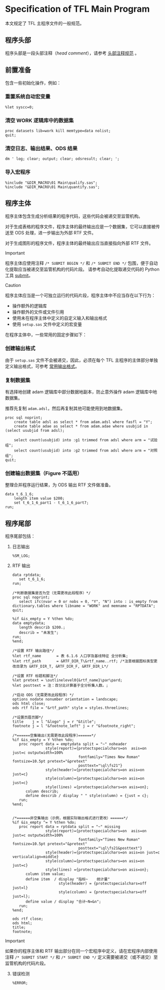 # Specification of TFL Main Program

本文规定了 TFL 主程序文件的一般规范。

## 程序头部

程序头部是一段头部注释（_head comment_），请参考 [头部注释规范](./Specification%20of%20header%20comment.md) 。

## 前置准备

包含一些初始化操作，例如：

### 重置系统自动宏变量

```sas
%let syscc=0;
```

### 清空 WORK 逻辑库中的数据集

```sas
proc datasets lib=work kill memtype=data nolist;
quit;
```

### 清空日志、输出结果、ODS 结果

```sas
dm ' log; clear; output; clear; odsresult; clear; ';
```

### 导入宏程序

```sas
%include "&DIR_MACRO\01 Main\qualify.sas";
%include "&DIR_MACRO\01 Main\quantify.sas";
```

## 程序主体

程序主体包含生成分析结果的程序代码，这些代码会被递交至监管机构。

对于生成表格的程序文件，程序主体的最终输出应是一个数据集，它可以直接被传送至 ODS 处理，进一步输出为外部 RTF 文件。

对于生成图形的程序文件，程序主体的最终输出应当直接指向外部 RTF 文件。

> [!IMPORTANT]
>
> 程序主体应使用注释 `/* SUBMIT BEGIN */` 和 `/* SUBMIT END */` 包围，便于自动化提取应当被递交至监管机构的代码片段。
> 请参考自动化提取递交代码的 Python 工具 [submit](https://github.com/smjc-org/py-submit)。

> [!CAUTION]
>
> 程序主体应当是一个可独立运行的代码片段，程序主体中不应当存在以下行为：
>
> - 操作额外的逻辑库
> - 操作额外的文件或文件引用
> - 使用未在程序主体中定义的自定义输入和输出格式
> - 使用 `setup.sas` 文件中定义的宏变量

在程序主体中，一些常用的固定步骤如下：

### 创建输出格式

由于 `setup.sas` 文件不会被递交，因此，必须在每个 TFL 主程序的主体部分单独定义输出格式，可参考 [常用输出格式](https://github.com/smjc-org/cheatlist/blob/main/src/format.md)。

### 复制数据集

有选择地创建 adam 逻辑库中部分数据地副本，防止意外操作 adam 逻辑库中地数据集。

推荐先复制 `adam.adsl`，然后再复制其他可能使用到地数据集。

```sas
proc sql noprint;
    create table adsl as select * from adam.adsl where fasfl = "Y";
    create table adae as select * from adam.adae where usubjid in (select usubjid from adsl);

    select count(usubjid) into :g1 trimmed from adsl where arm = "试验组";
    select count(usubjid) into :g2 trimmed from adsl where arm = "对照组";
quit;
```

### 创建输出数据集（Figure 不适用）

整理合并程序运行结果，为 ODS 输出 RTF 文件做准备。

```sas
data t_6_1_6;
    length item value $200;
    set t_6_1_6_part1 - t_6_1_6_part7;
run;
```

## 程序尾部

程序尾部包括：

1. 日志输出

   ```sas
   %SM_LOG;
   ```

2. RTF 输出

   ```sas
   data rptdata;
      set t_6_1_6;
   run;

   /*判断数据集是否为空（无需更改此段程序）*/
   proc sql noprint;
      select ifc(nvar = 0 or nobs = 0, "Y", "N") into : is_empty from dictionary.tables where libname = "WORK" and memname = "RPTDATA";
   quit;

   %if &is_empty = Y %then %do;
   data emptydata;
      length describ $200.;
      describ = "未发生";
   run;
   %end;

   /*设置 RTF 输出路径*/
   %let rtf_name       = 表 6.1.6 人口学及基线特征 全分析集;
   %let rtf_path       = &RTF_DIR_T\&rtf_name..rtf; /*注意根据图标类型更改目录为 &RTF_DIR_T, &RTF_DIR_F, &RTF_DIR_L*/

   /*设置 RTF 标题和脚注*/
   %let pretext = \outlinelevel0{&rtf_name}\par\pard;
   %let posttext = 注：百分比计算基于全分析集人数。;

   /*启动 ODS（无需更改此段程序）*/
   options nodate nonumber orientation = landscape;
   ods html close;
   ods rtf file = "&rtf_path" style = styles.threelines;

   /*设置页眉页脚*/
   title    j = l "&logo" j = r "&title";
   footnote j = l "&footnote_left" j = r "&footnote_right";

   /*======空集输出(无需更改此段程序)======*/
   %if &is_empty = Y %then %do;
      proc report data = emptydata split = "~" noheader
                  style(report)={protectspecialchars=on  asis=on  just=c outputwidth=100%
                                 fontfamily="Times New Roman" fontsize=10.5pt pretext="&pretext"
                                 posttext="\ql\fs21"}
                  style(header)={protectspecialchars=on asis=on just=c}
                  style(column)={protectspecialchars=on asis=on just=c}
                  style(lines) ={protectspecialchars=on asis=on};
         column describ;
         define describ / display " " style(column) = {just = c};
      run;
   %end;


   /*======非空集输出（示例，根据实际输出格式进行更改）======*/
   %if &is_empty ^= Y %then %do;
      proc report data = rptdata split = "~" missing
                  style(report)={protectspecialchars=on  asis=on  just=c outputwidth=100%
                                 fontfamily="Times New Roman" fontsize=10.5pt pretext="&pretext"
                                 posttext="\ql\fs21&posttext"}
                  style(header)={protectspecialchars=on asis=on just=c verticalalign=middle}
                  style(column)={protectspecialchars=on asis=on just=c}
                  style(lines) ={protectspecialchars=on asis=on};
         column item value;
         define item  / display "指标~    统计量"
                        style(header) = {protectspecialchars=off just=l}
                        style(column) = {protectspecialchars=off just=l};
         define value / display "合计~N=&n";
      run;
   %end;

   ods rtf close;
   ods html;
   title;
   footnote;
   ```

> [!IMPORTANT]
> 如果你的程序主体和 RTF 输出部分在同一个宏程序中定义，请在宏程序内部使用注释 `/* SUBMIT START */` 和 `/* SUBMIT END */` 定义需要被递交（或不递交）至监管机构的代码片段。

3. 错误检测

   ```sas
   %ERROR;
   ```
